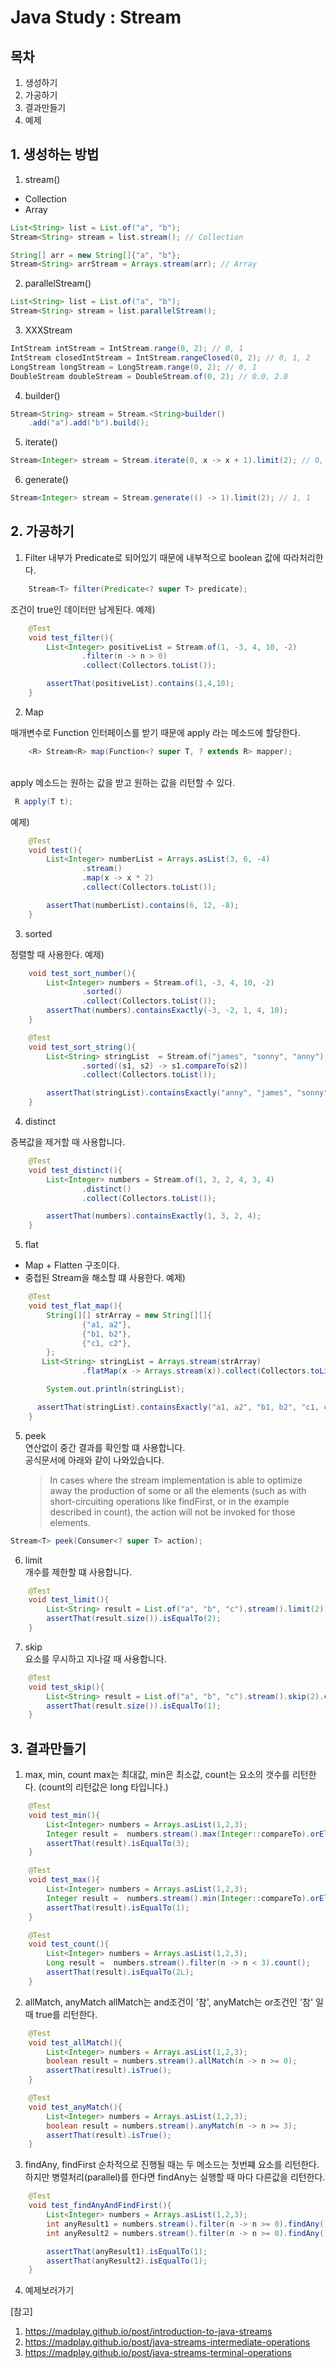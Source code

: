 # Java Study : Stream

## 목차

1. 생성하기
2. 가공하기
3. 결과만들기
4. 예제

## 1. 생성하는 방법

1. stream()

- Collection
- Array

```java
List<String> list = List.of("a", "b");
Stream<String> stream = list.stream(); // Collection

String[] arr = new String[]{"a", "b"};
Stream<String> arrStream = Arrays.stream(arr); // Array
```

2. parallelStream()

```java
List<String> list = List.of("a", "b");
Stream<String> stream = list.parallelStream();
```

3. XXXStream

```java
IntStream intStream = IntStream.range(0, 2); // 0, 1
IntStream closedIntStream = IntStream.rangeClosed(0, 2); // 0, 1, 2
LongStream longStream = LongStream.range(0, 2); // 0, 1
DoubleStream doubleStream = DoubleStream.of(0, 2); // 0.0, 2.0
```

4. builder()

```java
Stream<String> stream = Stream.<String>builder()
    .add("a").add("b").build();
```

5. iterate()

```java
Stream<Integer> stream = Stream.iterate(0, x -> x + 1).limit(2); // 0, 1
```

6. generate()

```java
Stream<Integer> stream = Stream.generate(() -> 1).limit(2); // 1, 1
```

## 2. 가공하기

1. Filter
   내부가 Predicate로 되어있기 때문에 내부적으로 boolean 값에 따라처리한다.

```java
    Stream<T> filter(Predicate<? super T> predicate);
```

조건이 true인 데이터만 남게된다.
예제)

```java
    @Test
    void test_filter(){
        List<Integer> positiveList = Stream.of(1, -3, 4, 10, -2)
                .filter(n -> n > 0)
                .collect(Collectors.toList());

        assertThat(positiveList).contains(1,4,10);
    }
```

2. Map

매개변수로 Function 인터페이스를 받기 때문에 apply 라는 메소드에 할당한다.

```java
    <R> Stream<R> map(Function<? super T, ? extends R> mapper);
```

<br/>
apply 메소드는 원하는 값을 받고 원하는 값을 리턴할 수 있다.

```java
 R apply(T t);
```

예제)

```java
    @Test
    void test(){
        List<Integer> numberList = Arrays.asList(3, 6, -4)
                .stream()
                .map(x -> x * 2)
                .collect(Collectors.toList());

        assertThat(numberList).contains(6, 12, -8);
    }
```

3. sorted

정렬할 때 사용한다.
예제)

```java
    void test_sort_number(){
        List<Integer> numbers = Stream.of(1, -3, 4, 10, -2)
                .sorted()
                .collect(Collectors.toList());
        assertThat(numbers).containsExactly(-3, -2, 1, 4, 10);
    }

    @Test
    void test_sort_string(){
        List<String> stringList  = Stream.of("james", "sonny", "anny")
                .sorted((s1, s2) -> s1.compareTo(s2))
                .collect(Collectors.toList());

        assertThat(stringList).containsExactly("anny", "james", "sonny");
    }
```

4. distinct

중복값을 제거할 때 사용합니다.

```java
    @Test
    void test_distinct(){
        List<Integer> numbers = Stream.of(1, 3, 2, 4, 3, 4)
                .distinct()
                .collect(Collectors.toList());

        assertThat(numbers).containsExactly(1, 3, 2, 4);
    }
```

5. flat

- Map + Flatten 구조이다.
- 중첩된 Stream을 해소할 떄 사용한다.
  예제)

```java
    @Test
    void test_flat_map(){
        String[][] strArray = new String[][]{
                {"a1, a2"},
                {"b1, b2"},
                {"c1, c2"},
        };
       List<String> stringList = Arrays.stream(strArray)
                .flatMap(x -> Arrays.stream(x)).collect(Collectors.toList());

        System.out.println(stringList);

      assertThat(stringList).containsExactly("a1, a2", "b1, b2", "c1, c2");
    }
```

5. peek  
   연산없이 중간 결과를 확인할 떄 사용합니다.  
   공식문서에 아래와 같이 나와있습니다.
   > In cases where the stream implementation is able to optimize away the production of some or all the elements (such as with short-circuiting operations like findFirst, or in the example described in count), the action will not be invoked for those elements.

```java
Stream<T> peek(Consumer<? super T> action);
```

6. limit  
   개수를 제한할 떄 사용합니다.

```java
    @Test
    void test_limit(){
        List<String> result = List.of("a", "b", "c").stream().limit(2).collect(Collectors.toList());
        assertThat(result.size()).isEqualTo(2);
    }
```

7. skip  
   요소를 무시하고 지나갈 때 사용합니다.

```java
    @Test
    void test_skip(){
        List<String> result = List.of("a", "b", "c").stream().skip(2).collect(Collectors.toList());
        assertThat(result.size()).isEqualTo(1);
    }
```

## 3. 결과만들기

1. max, min, count
   max는 최대값, min은 최소값, count는 요소의 갯수를 리턴한다. (count의 리턴값은 long 타입니다.)

```java
    @Test
    void test_min(){
        List<Integer> numbers = Arrays.asList(1,2,3);
        Integer result =  numbers.stream().max(Integer::compareTo).orElse(0);
        assertThat(result).isEqualTo(3);
    }

    @Test
    void test_max(){
        List<Integer> numbers = Arrays.asList(1,2,3);
        Integer result =  numbers.stream().min(Integer::compareTo).orElse(0);
        assertThat(result).isEqualTo(1);
    }

    @Test
    void test_count(){
        List<Integer> numbers = Arrays.asList(1,2,3);
        Long result =  numbers.stream().filter(n -> n < 3).count();
        assertThat(result).isEqualTo(2L);
    }
```

2. allMatch, anyMatch
   allMatch는 and조건이 '참', anyMatch는 or조건인 '참' 일때 true를 리턴한다.

```java
    @Test
    void test_allMatch(){
        List<Integer> numbers = Arrays.asList(1,2,3);
        boolean result = numbers.stream().allMatch(n -> n >= 0);
        assertThat(result).isTrue();
    }

    @Test
    void test_anyMatch(){
        List<Integer> numbers = Arrays.asList(1,2,3);
        boolean result = numbers.stream().anyMatch(n -> n >= 3);
        assertThat(result).isTrue();
    }
```

3. findAny, findFirst
   순차적으로 진행될 때는 두 메소드는 첫번쨰 요소를 리턴한다. 하지만 병렬처리(parallel)를 한다면 findAny는 실행할 때 마다 다른값을 리턴한다.

```java
    @Test
    void test_findAnyAndFindFirst(){
        List<Integer> numbers = Arrays.asList(1,2,3);
        int anyResult1 = numbers.stream().filter(n -> n >= 0).findAny().orElse(0);
        int anyResult2 = numbers.stream().filter(n -> n >= 0).findAny().orElse(0);

        assertThat(anyResult1).isEqualTo(1);
        assertThat(anyResult2).isEqualTo(1);
    }
```

4. 예제보러가기

[참고]

1. https://madplay.github.io/post/introduction-to-java-streams
2. https://madplay.github.io/post/java-streams-intermediate-operations
3. https://madplay.github.io/post/java-streams-terminal-operations
